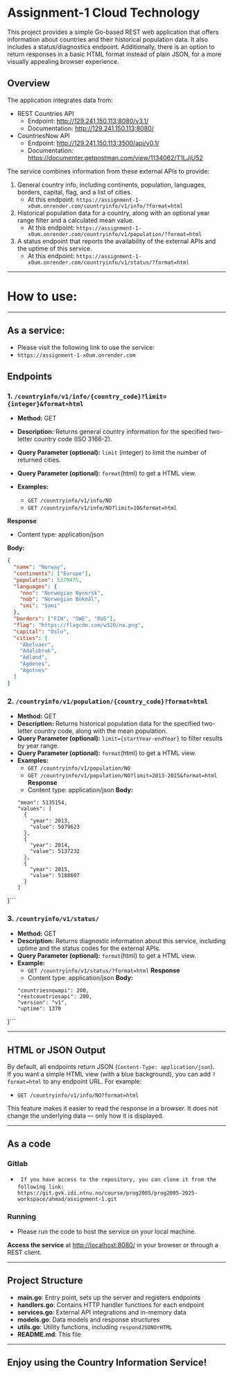 # Assignment-1 Cloud Technology

This project provides a simple Go-based REST web application that offers information about countries and their historical population data. It also includes a status/diagnostics endpoint. Additionally, there is an option to return responses in a basic HTML format instead of plain JSON, for a more visually appealing browser experience.

## Overview
The application integrates data from:
- REST Countries API 
    - Endpoint: http://129.241.150.113:8080/v3.1/
    - Documentation: http://129.241.150.113:8080/
- CountriesNow API 
     - Endpoint:      http://129.241.150.113:3500/api/v0.1/
     - Documentation: https://documenter.getpostman.com/view/1134062/T1LJjU52

The service combines information from these external APIs to provide:
1. General country info, including continents, population, languages, borders, capital, flag, and a list of cities.
   - At this endpoint:
   ```https://assignment-1-x0um.onrender.com/countryinfo/v1/info/?format=html```
2. Historical population data for a country, along with an optional year range filter and a calculated mean value.
   - At this endpoint:
   ```https://assignment-1-x0um.onrender.com/countryinfo/v1/population/?format=html```
3. A status endpoint that reports the availability of the external APIs and the uptime of this service.
   - At this endpoint:
   ```https://assignment-1-x0um.onrender.com/countryinfo/v1/status/?format=html```

---
# How to use:
---
## As a service:
- Please visit the following link to use the service:
- ```https://assignment-1-x0um.onrender.com```

## Endpoints

### 1. `/countryinfo/v1/info/{country_code}?limit={integer}&format=html`
- **Method:** GET  
- **Description:** Returns general country information for the specified two-letter country code (ISO 3166-2).  
- **Query Parameter (optional):** `limit` (integer) to limit the number of returned cities.
- **Query Parameter (optional):** `format`(html) to get a HTML view.

- **Examples:**  
  - `GET /countryinfo/v1/info/NO`  
  - `GET /countryinfo/v1/info/NO?limit=10&format=html`

**Response**  
- Content type: application/json

**Body:**
```json
{
  "name": "Norway",
  "continents": ["Europe"],
  "population": 5379475,
  "languages": {
    "nno": "Norwegian Nynorsk",
    "nob": "Norwegian Bokmål",
    "smi": "Sami"
  },
  "borders": ["FIN", "SWE", "RUS"],
  "flag": "https://flagcdn.com/w320/no.png",
  "capital": "Oslo",
  "cities": [
    "Abelvaer",
    "Adalsbruk",
    "Adland",
    "Agdenes",
    "Agotnes"
  ]
}
```

### 2. `/countryinfo/v1/population/{country_code}?format=html`
- **Method:** GET  
- **Description:** Returns historical population data for the specified two-letter country code, along with the mean population.  
- **Query Parameter (optional):** `limit={startYear-endYear}` to filter results by year range. 
- **Query Parameter (optional):** `format`(html) to get a HTML view. 
- **Examples:**  
  - `GET /countryinfo/v1/population/NO`  
  - `GET /countryinfo/v1/population/NO?limit=2013-2015&format=html`
  **Response**
  - Content type: application/json
  **Body:**
  ```{
  "mean": 5135154,
  "values": [
    {
      "year": 2013,
      "value": 5079623
    },
    {
      "year": 2014,
      "value": 5137232
    },
    {
      "year": 2015,
      "value": 5188607
    }
  ]
}```

### 3. `/countryinfo/v1/status/`
- **Method:** GET  
- **Description:** Returns diagnostic information about this service, including uptime and the status codes for the external APIs.
- **Query Parameter (optional):** `format`(html) to get a HTML view.  
- **Example:**  
  - `GET /countryinfo/v1/status/?format=html`
  **Response**
  - Content type: application/json
  **Body:**
  ``` {
  "countriesnowapi": 200,
  "restcountriesapi": 200,
  "version": "v1",
  "uptime": 1370
}```

---

## HTML or JSON Output
By default, all endpoints return JSON (`Content-Type: application/json`).  
If you want a simple HTML view (with a blue background), you can add `?format=html` to any endpoint URL. For example:
- `GET /countryinfo/v1/info/NO?format=html`

This feature makes it easier to read the response in a browser. It does not change the underlying data — only how it is displayed.

---

## As a code
### Gitlab
- ` If you have access to the repository, you can clone it from the following link:`
``` https://git.gvk.idi.ntnu.no/course/prog2005/prog2005-2025-workspace/ahmad/assignment-1.git```
### Running
- Please run the code to host the service on your local machine.

**Access the service** at [http://localhost:8080/](http://localhost:8080/) in your browser or through a REST client.

---

## Project Structure

- **main.go**: Entry point, sets up the server and registers endpoints  
- **handlers.go**: Contains HTTP handler functions for each endpoint  
- **services.go**: External API integrations and in-memory data  
- **models.go**: Data models and response structures  
- **utils.go**: Utility functions, including `respondJSONOrHTML`  
- **README.md**: This file

---
## Enjoy using the Country Information Service!
